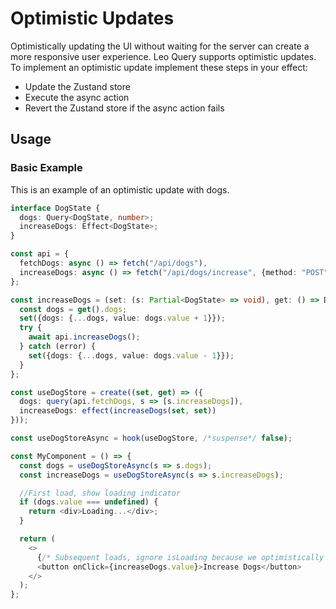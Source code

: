 # Optimistic Updates

Optimistically updating the UI without waiting for the server can create a more responsive user experience. Leo Query supports optimistic updates. To implement an optimistic update implement these steps in your effect:

- Update the Zustand store
- Execute the async action
- Revert the Zustand store if the async action fails

## Usage

### Basic Example

This is an example of an optimistic update with dogs.

```typescript
interface DogState {
  dogs: Query<DogState, number>;
  increaseDogs: Effect<DogState>;
}

const api = {
  fetchDogs: async () => fetch("/api/dogs"),
  increaseDogs: async () => fetch("/api/dogs/increase", {method: "POST"}),
};

const increaseDogs = (set: (s: Partial<DogState> => void), get: () => DogState) => async () => {
  const dogs = get().dogs;
  set({dogs: {...dogs, value: dogs.value + 1}});
  try {
    await api.increaseDogs();
  } catch (error) {
    set({dogs: {...dogs, value: dogs.value - 1}});
  }
};

const useDogStore = create((set, get) => ({
  dogs: query(api.fetchDogs, s => [s.increaseDogs]),
  increaseDogs: effect(increaseDogs(set, set))
}));

const useDogStoreAsync = hook(useDogStore, /*suspense*/ false);

const MyComponent = () => {
  const dogs = useDogStoreAsync(s => s.dogs);
  const increaseDogs = useDogStoreAsync(s => s.increaseDogs);

  //First load, show loading indicator
  if (dogs.value === undefined) {
    return <div>Loading...</div>;
  }

  return (
    <>
      {/* Subsequent loads, ignore isLoading because we optimistically updated the value. */}
      <button onClick={increaseDogs.value}>Increase Dogs</button>
    </>
  );
};
```